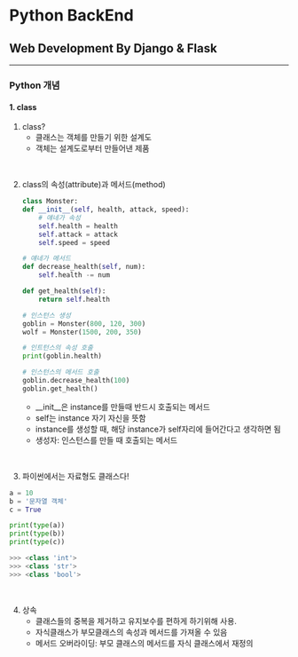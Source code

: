 # Python BackEnd

## Web Development By Django & Flask

<hr>

### Python 개념

#### 1. class

1. class?
    - 클래스는 객체를 만들기 위한 설계도
    - 객체는 설계도로부터 만들어낸 제품

</br>

2. class의 속성(attribute)과 메서드(method)
    ```python
    class Monster:
    def __init__(self, health, attack, speed):
        # 얘네가 속성
        self.health = health
        self.attack = attack
        self.speed = speed

    # 얘네가 메서드
    def decrease_health(self, num):
        self.health -= num
    
    def get_health(self):
        return self.health

    # 인스턴스 생성
    goblin = Monster(800, 120, 300)
    wolf = Monster(1500, 200, 350)
    
    # 인트턴스의 속성 호출
    print(goblin.health)
    
    # 인스턴스의 메서드 호출
    goblin.decrease_health(100)
    goblin.get_health()
    ```

    - __init__은 instance를 만들때 반드시 호출되는 메서드
    - self는 instance 자기 자신을 뜻함
    - instance를 생성할 때, 해당 instance가 self자리에 들어간다고 생각하면 됨
    - 생성자: 인스턴스를 만들 때 호출되는 메서드

</br>

3. 파이썬에서는 자료형도 클래스다!
```python
a = 10
b = '문자열 객체'
c = True

print(type(a))
print(type(b))
print(type(c))

>>> <class 'int'>
>>> <class 'str'>
>>> <class 'bool'>
```

</br>

4. 상속
    - 클래스들의 중복을 제거하고 유지보수를 편하게 하기위해 사용.
    - 자식클래스가 부모클래스의 속성과 메서드를 가져올 수 있음
    - 메서드 오버라이딩: 부모 클래스의 메서드를 자식 클래스에서 재정의
